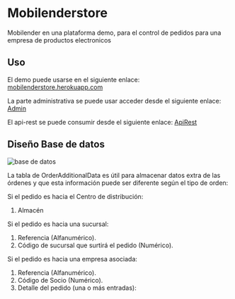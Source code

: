 # Mobilenderstore

Mobilender en una plataforma demo, para el control de pedidos para una empresa de productos electronicos

## Uso

El demo puede usarse en el siguiente enlace:
[mobilenderstore.herokuapp.com](https://mobilenderstore.herokuapp.com/)

La parte administrativa se puede usar acceder desde el siguiente enlace:
[Admin](https://mobilenderstore.herokuapp.com/admin)

El api-rest se puede consumir desde el siguiente enlace:
[ApiRest](https://mobilenderstore.herokuapp.com/rest)

## Diseño Base de datos

![base de datos](https://lh3.googleusercontent.com/pw/AM-JKLVXTcQsoZfXN5oHxDhUlmUKKhUPpbU_-QTacVVrB5vpuf2fnX918VgLvzwbR-B2lRJl0ST-r7o6PWmJni-MKGca2XCdcJTDFYcI2U8v_sgPOgeCCjEzuBCh_MR0WXt3XvM6X94H9QDDFimHRA8V1ve9nA=w960-h697-no?authuser=0.jpg)

La tabla de OrderAdditionalData es útil para almacenar datos extra de las órdenes y que esta información puede ser diferente según el tipo de orden:

Si el pedido es hacia el Centro de distribución:
1. Almacén

Si el pedido es hacia una sucursal:
1. Referencia (Alfanumérico).
2. Código de sucursal que surtirá el pedido (Numérico).

Si el pedido es hacia una empresa asociada:
1. Referencia (Alfanumérico).
2. Código de Socio (Numérico).
3. Detalle del pedido (una o más entradas):
